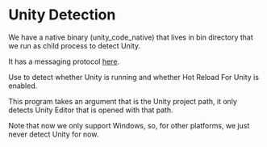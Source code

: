 # Unity Detection
We have a native binary (unity_code_native) that lives in bin directory that we run as child process to detect Unity.

It has a messaging protocol [here]().

Use to detect whether Unity is running and whether Hot Reload For Unity is enabled.

This program takes an argument that is the Unity project path, it only detects Unity Editor that is opened with that path.

Note that now we only support Windows, so, for other platforms, we just never detect Unity for now.